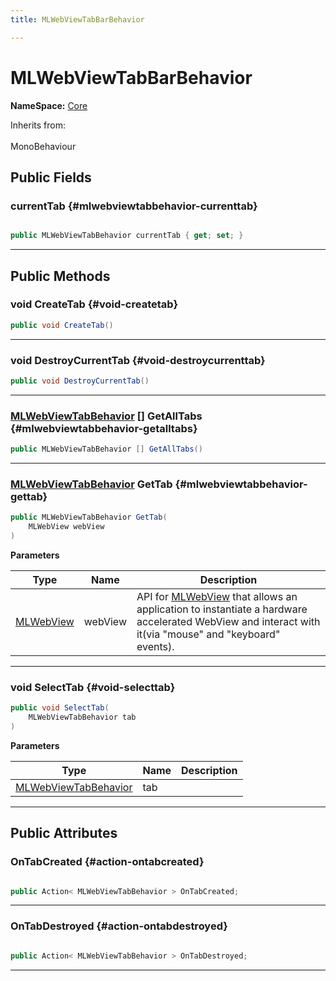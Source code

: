 ```yaml
---
title: MLWebViewTabBarBehavior

---
```


# MLWebViewTabBarBehavior



**NameSpace:** 
[Core](/versioned_docs/version-03-Jan-2023/unity-api/api/MagicLeap.Core/MagicLeap.Core.md) 





Inherits from: <br></br>MonoBehaviour




## Public Fields

### currentTab {#mlwebviewtabbehavior-currenttab}

```csharp

public MLWebViewTabBehavior currentTab { get; set; }

```






-----------

## Public Methods

### void CreateTab {#void-createtab}

```csharp
public void CreateTab()
```






-----------

### void DestroyCurrentTab {#void-destroycurrenttab}

```csharp
public void DestroyCurrentTab()
```






-----------

### [MLWebViewTabBehavior](/versioned_docs/version-03-Jan-2023/unity-api/api/MagicLeap.Core/MagicLeap.Core.MLWebViewTabBehavior.md) [] GetAllTabs {#mlwebviewtabbehavior-getalltabs}

```csharp
public MLWebViewTabBehavior [] GetAllTabs()
```






-----------

### [MLWebViewTabBehavior](/versioned_docs/version-03-Jan-2023/unity-api/api/MagicLeap.Core/MagicLeap.Core.MLWebViewTabBehavior.md) GetTab {#mlwebviewtabbehavior-gettab}

```csharp
public MLWebViewTabBehavior GetTab(
    MLWebView webView
)
```


**Parameters**

| Type | Name  | Description  | 
|--|--|--|
| [MLWebView](/versioned_docs/version-03-Jan-2023/unity-api/api/UnityEngine.XR.MagicLeap/MLWebView/UnityEngine.XR.MagicLeap.MLWebView.md) |webView|API for [MLWebView](/versioned_docs/version-03-Jan-2023/unity-api/api/UnityEngine.XR.MagicLeap/MLWebView/UnityEngine.XR.MagicLeap.MLWebView.md) that allows an application to instantiate a hardware accelerated WebView and interact with it(via "mouse" and "keyboard" events). |






-----------

### void SelectTab {#void-selecttab}

```csharp
public void SelectTab(
    MLWebViewTabBehavior tab
)
```


**Parameters**

| Type | Name  | Description  | 
|--|--|--|
| [MLWebViewTabBehavior](/versioned_docs/version-03-Jan-2023/unity-api/api/MagicLeap.Core/MagicLeap.Core.MLWebViewTabBehavior.md) |tab||






-----------

## Public Attributes

### OnTabCreated {#action-ontabcreated}

```csharp

public Action< MLWebViewTabBehavior > OnTabCreated;

```






-----------

### OnTabDestroyed {#action-ontabdestroyed}

```csharp

public Action< MLWebViewTabBehavior > OnTabDestroyed;

```






-----------

